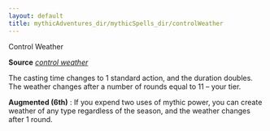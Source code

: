 ```yaml
---
layout: default
title: mythicAdventures_dir/mythicSpells_dir/controlWeather
---
```

Control Weather

**Source** [_control weather_](../../spells_dir/controlWeather#_control-weather)

The casting time changes to 1 standard action, and the duration doubles. The weather changes after a number of rounds equal to 11 – your tier.

**Augmented (6th)** : If you expend two uses of mythic power, you can create weather of any type regardless of the season, and the weather changes after 1 round.

